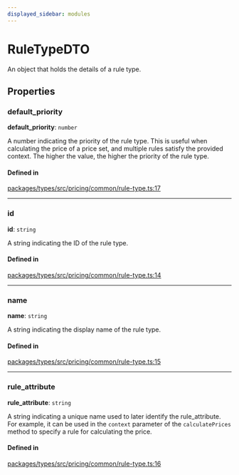 ```yaml
---
displayed_sidebar: modules
---
```


# RuleTypeDTO

An object that holds the details of a rule type.

## Properties

### default\_priority

 **default\_priority**: `number`

A number indicating the priority of the rule type. This is useful when calculating the price of a price set, and multiple rules satisfy the provided context. The higher the value, the higher the priority of the rule type.

#### Defined in

[packages/types/src/pricing/common/rule-type.ts:17](https://github.com/medusajs/medusa/blob/0350eeb0a1/packages/types/src/pricing/common/rule-type.ts#L17)

___

### id

 **id**: `string`

A string indicating the ID of the rule type.

#### Defined in

[packages/types/src/pricing/common/rule-type.ts:14](https://github.com/medusajs/medusa/blob/0350eeb0a1/packages/types/src/pricing/common/rule-type.ts#L14)

___

### name

 **name**: `string`

A string indicating the display name of the rule type.

#### Defined in

[packages/types/src/pricing/common/rule-type.ts:15](https://github.com/medusajs/medusa/blob/0350eeb0a1/packages/types/src/pricing/common/rule-type.ts#L15)

___

### rule\_attribute

 **rule\_attribute**: `string`

A string indicating a unique name used to later identify the rule_attribute. For example, it can be used in the `context` parameter of the `calculatePrices` method to specify a rule for calculating the price.

#### Defined in

[packages/types/src/pricing/common/rule-type.ts:16](https://github.com/medusajs/medusa/blob/0350eeb0a1/packages/types/src/pricing/common/rule-type.ts#L16)
